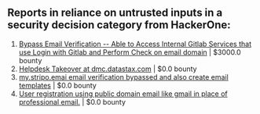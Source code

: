 ## Reports in reliance on untrusted inputs in a security decision category from HackerOne:
1. [Bypass Email Verification -- Able to Access Internal Gitlab Services that use Login with Gitlab and Perform Check on email domain](https://hackerone.com/reports/565883) | $3000.0 bounty
2. [Helpdesk Takeover at dmc.datastax.com](https://hackerone.com/reports/759454) | $0.0 bounty
3. [my.stripo.emai email verification bypassed and also create email templates](https://hackerone.com/reports/765318) | $0.0 bounty
4. [User registration using public domain email like gmail in place of professional email.](https://hackerone.com/reports/963546) | $0.0 bounty